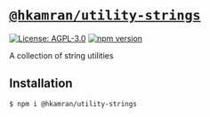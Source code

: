 # [`@hkamran/utility-strings`](https://www.npmjs.com/package/@hkamran/utility-strings)
[![License: AGPL-3.0](https://img.shields.io/badge/License-AGPL3.0-green.svg)](../LICENSE.md) [![npm version](https://badge.fury.io/js/%40hkamran%2Futility-strings.svg)](https://badge.fury.io/js/%40hkamran%2Futility-strings.svg)

A collection of string utilities

## Installation
```bash
$ npm i @hkamran/utility-strings
```